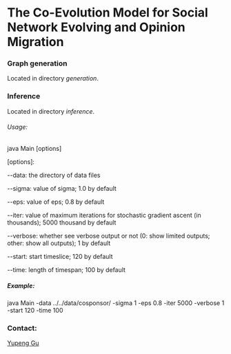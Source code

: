 # The Co-Evolution Model for Social Network Evolving and Opinion Migration

### Graph generation
Located in directory *generation*.

### Inference 
Located in directory *inference*.

###### Usage: 

java Main \[options\]

\[options\]:

  --data: the directory of data files

  --sigma: value of sigma; 1.0 by default

  --eps: value of eps; 0.8 by default

  --iter: value of maximum iterations for stochastic gradient ascent (in thousands); 5000 thousand by default

  --verbose: whether see verbose output or not (0: show limited outputs; other: show all outputs); 1 by default

  --start: start timeslice; 120 by default

  --time: length of timespan; 100 by default

##### Example: 

  java Main -data ../../data/cosponsor/ -sigma 1 -eps 0.8 -iter 5000 -verbose 1 -start 120 -time 100


### Contact:
[Yupeng Gu](http://web.cs.ucla.edu/~ypgu/)

